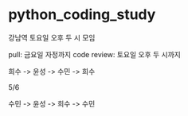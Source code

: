 # python_coding_study
강남역 토요일 오후 두 시 모임

pull: 금요일 자정까지
code review: 토요일 오후 두 시까지

희수 -> 윤성 -> 수민 -> 희수 

5/6


수민 -> 윤성 -> 희수 -> 수민



